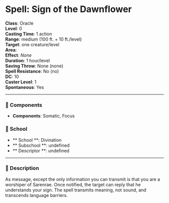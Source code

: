 
# Spell: Sign of the Dawnflower
**Class**: Oracle  
**Level**: 0  
**Casting Time**: 1 action  
**Range**: medium (100 ft. + 10 ft./level)  
**Target**: one creature/level  
**Area**:   
**Effect**: _None_  
**Duration**: 1 hour/level  
**Saving Throw**: None (none)  
**Spell Resistance**: No (no)  
**DC**: 10  
**Caster Level**: 1  
**Spontaneous**: Yes

---

### 🔮 Components
- **Components**: Somatic, Focus

### 🏫 School
- ** School **: Divination
- ** Subschool **: undefined
- ** Descriptor **: undefined
---

### 📜 Description
As message, except the only information you can transmit is that you are a worshiper of Sarenrae. Once notified, the target can reply that he understands your sign. The spell transmits meaning, not sound, and transcends language barriers.
